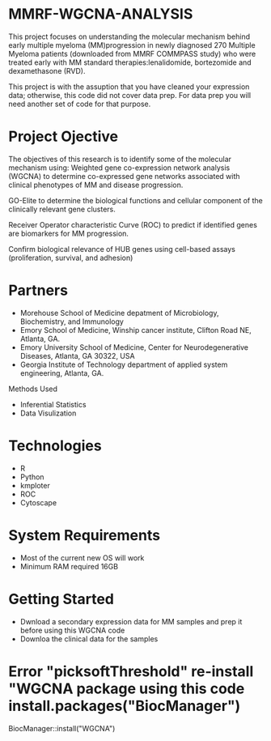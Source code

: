# MMRF-WGCNA-ANALYSIS
This project focuses on understanding the molecular mechanism behind early multiple myeloma (MM)progression in newly diagnosed 270 Multiple Myeloma patients (downloaded from MMRF COMMPASS study) who were treated early with MM standard therapies:lenalidomide, bortezomide and dexamethasone (RVD).

This project is with the assuption that you have cleaned your expression data; otherwise, this code did not cover data prep. 
For data prep you will need another set of code for that purpose. 

# Project Ojective
The objectives of this research is to identify some of the molecular mechanism using:
Weighted gene co-expression network analysis  (WGCNA) to determine co-expressed gene networks associated with clinical phenotypes of MM and disease progression.

GO-Elite to determine the biological functions and cellular component of the clinically relevant gene clusters.

Receiver Operator characteristic Curve (ROC) to predict if identified genes are biomarkers for MM progression.

Confirm biological relevance of HUB genes using cell-based assays (proliferation, survival, and adhesion)



# Partners
* Morehouse School of Medicine depatment of Microbiology, Biochemistry, and Immunology
* Emory School of Medicine, Winship cancer institute, Clifton Road NE, Atlanta, GA.
* Emory University School of Medicine, Center for Neurodegenerative Diseases, Atlanta, GA 30322, USA
* Georgia Institute of Technology department of applied system engineering, Atlanta, GA.

Methods Used
* Inferential Statistics
* Data Visulization

# Technologies
* R
* Python
* kmploter
* ROC
* Cytoscape

# System Requirements 
* Most of the current new OS will work
* Minimum RAM required 16GB

# Getting Started
* Dwnload a secondary expression data for MM samples and prep it before using this WGCNA code
* Downloa the clinical data for the samples

# Error "picksoftThreshold" re-install "WGCNA package using this code install.packages("BiocManager")

BiocManager::install("WGCNA")
